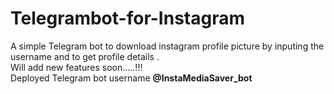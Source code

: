 # Telegrambot-for-Instagram
A simple Telegram bot to  download instagram profile picture by inputing the username and to get profile details .\
Will add new features soon.....!!!\
Deployed Telegram bot username **@InstaMediaSaver_bot**
